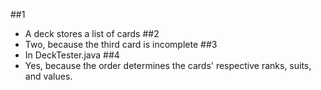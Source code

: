 ##1
- A deck stores a list of cards
##2
- Two, because the third card is incomplete
##3
- In DeckTester.java
##4
- Yes, because the order determines the cards' respective ranks, suits, and values.